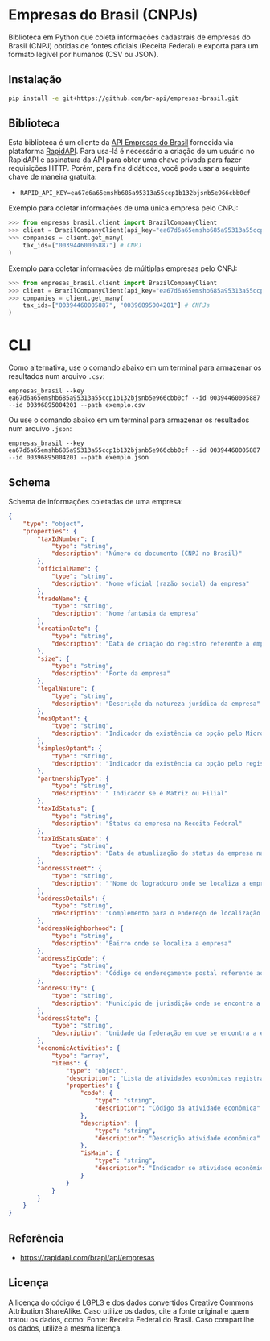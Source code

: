# Empresas do Brasil (CNPJs)

Biblioteca em Python que coleta informações cadastrais de empresas do Brasil (CNPJ) obtidas de fontes oficiais (Receita Federal) e exporta para um formato legível por humanos (CSV ou JSON).

## Instalação

```bash
pip install -e git+https://github.com/br-api/empresas-brasil.git
```

## Biblioteca

Esta biblioteca é um cliente da [API Empresas do Brasil](https://rapidapi.com/brapi/api/empresas/) fornecida via plataforma [RapidAPI](https://rapidapi.com/). Para usa-lá é necessário a criação de um usuário no RapidAPI e assinatura da API para obter uma chave privada para fazer requisições HTTP. Porém, para fins didáticos, você pode usar a seguinte chave de maneira gratuita:
- `RAPID_API_KEY=ea67d6a65emshb685a95313a55ccp1b132bjsnb5e966cbb0cf`

Exemplo para coletar informações de uma única empresa pelo CNPJ:

``` python
>>> from empresas_brasil.client import BrazilCompanyClient
>>> client = BrazilCompanyClient(api_key="ea67d6a65emshb685a95313a55ccp1b132bjsnb5e966cbb0cf")
>>> companies = client.get_many(
    tax_ids=["00394460005887"] # CNPJ
)
```

Exemplo para coletar informações de múltiplas empresas pelo CNPJ:

``` python
>>> from empresas_brasil.client import BrazilCompanyClient
>>> client = BrazilCompanyClient(api_key="ea67d6a65emshb685a95313a55ccp1b132bjsnb5e966cbb0cf")
>>> companies = client.get_many(
    tax_ids=["00394460005887", "00396895004201"] # CNPJs
)
```

# CLI

Como alternativa, use o comando abaixo em um terminal para armazenar os resultados num arquivo `.csv`:

```
empresas_brasil --key ea67d6a65emshb685a95313a55ccp1b132bjsnb5e966cbb0cf --id 00394460005887 --id 00396895004201 --path exemplo.csv
```

Ou use o comando abaixo em um terminal para armazenar os resultados num arquivo `.json`:

```
empresas_brasil --key ea67d6a65emshb685a95313a55ccp1b132bjsnb5e966cbb0cf --id 00394460005887 --id 00396895004201 --path exemplo.json
```

## Schema

Schema de informações coletadas de uma empresa:

```json
{
    "type": "object",
    "properties": {
        "taxIdNumber": {
            "type": "string",
            "description": "Número do documento (CNPJ no Brasil)"
        },
        "officialName": {
            "type": "string",
            "description": "Nome oficial (razão social) da empresa"
        },
        "tradeName": {
            "type": "string",
            "description": "Nome fantasia da empresa"
        },
        "creationDate": {
            "type": "string",
            "description": "Data de criação do registro referente a empresa"
        },
        "size": {
            "type": "string",
            "description": "Porte da empresa"
        },
        "legalNature": {
            "type": "string",
            "description": "Descrição da natureza jurídica da empresa"
        },
        "meiOptant": {
            "type": "string",
            "description": "Indicador da existência da opção pelo Microempreendedor Individual (MEI)"
        },
        "simplesOptant": {
            "type": "string",
            "description": "Indicador da existência da opção pelo registro tributário Simples Nacional"
        },
        "partnershipType": {
            "type": "string",
            "description": " Indicador se é Matriz ou Filial"
        },
        "taxIdStatus": {
            "type": "string",
            "description": "Status da empresa na Receita Federal"
        },
        "taxIdStatusDate": {
            "type": "string",
            "description": "Data de atualização do status da empresa na Receita Federal"
        },
        "addressStreet": {
            "type": "string",
            "description": "'Nome do logradouro onde se localiza a empresa"
        },
        "addressDetails": {
            "type": "string",
            "description": "Complemento para o endereço de localização da empresa"
        },
        "addressNeighborhood": {
            "type": "string",
            "description": "Bairro onde se localiza a empresa"
        },
        "addressZipCode": {
            "type": "string",
            "description": "Código de endereçamento postal referente ao logradouro no qual a empresa esta localizada."
        },
        "addressCity": {
            "type": "string",
            "description": "Município de jurisdição onde se encontra a empresa"
        },
        "addressState": {
            "type": "string",
            "description": "Unidade da federação em que se encontra a empresa"
        },
        "economicActivities": {
            "type": "array",
            "items": {
                "type": "object",
                "description": "Lista de atividades econômicas registradas pela empresa",
                "properties": {
                    "code": {
                        "type": "string",
                        "description": "Código da atividade econômica"
                    },
                    "description": {
                        "type": "string",
                        "description": "Descrição atividade econômica"
                    },
                    "isMain": {
                        "type": "string",
                        "description": "Indicador se atividade econômica é primária"
                    }
                }
            }
        }
    }
}
```

## Referência

- https://rapidapi.com/brapi/api/empresas

## Licença
A licença do código é LGPL3 e dos dados convertidos Creative Commons Attribution ShareAlike. Caso utilize os dados, cite a fonte original e quem tratou os dados, como: Fonte: Receita Federal do Brasil. Caso compartilhe os dados, utilize a mesma licença.
